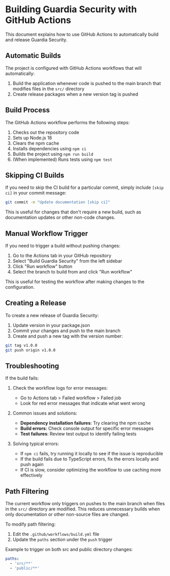 
# Building Guardia Security with GitHub Actions

This document explains how to use GitHub Actions to automatically build and release Guardia Security.

## Automatic Builds

The project is configured with GitHub Actions workflows that will automatically:

1. Build the application whenever code is pushed to the main branch that modifies files in the `src/` directory
2. Create release packages when a new version tag is pushed

## Build Process

The GitHub Actions workflow performs the following steps:

1. Checks out the repository code
2. Sets up Node.js 18
3. Clears the npm cache
4. Installs dependencies using `npm ci`
5. Builds the project using `npm run build`
6. (When implemented) Runs tests using `npm test`

## Skipping CI Builds

If you need to skip the CI build for a particular commit, simply include `[skip ci]` in your commit message:

```bash
git commit -m "Update documentation [skip ci]"
```

This is useful for changes that don't require a new build, such as documentation updates or other non-code changes.

## Manual Workflow Trigger

If you need to trigger a build without pushing changes:

1. Go to the Actions tab in your GitHub repository
2. Select "Build Guardia Security" from the left sidebar
3. Click "Run workflow" button
4. Select the branch to build from and click "Run workflow"

This is useful for testing the workflow after making changes to the configuration.

## Creating a Release

To create a new release of Guardia Security:

1. Update version in your package.json
2. Commit your changes and push to the main branch
3. Create and push a new tag with the version number:

```bash
git tag v1.0.0
git push origin v1.0.0
```

## Troubleshooting

If the build fails:

1. Check the workflow logs for error messages:
   - Go to Actions tab > Failed workflow > Failed job
   - Look for red error messages that indicate what went wrong

2. Common issues and solutions:
   - **Dependency installation failures**: Try clearing the npm cache
   - **Build errors**: Check console output for specific error messages
   - **Test failures**: Review test output to identify failing tests

3. Solving typical errors:
   - If `npm ci` fails, try running it locally to see if the issue is reproducible
   - If the build fails due to TypeScript errors, fix the errors locally and push again
   - If CI is slow, consider optimizing the workflow to use caching more effectively

## Path Filtering

The current workflow only triggers on pushes to the main branch when files in the `src/` directory are modified. This reduces unnecessary builds when only documentation or other non-source files are changed.

To modify path filtering:

1. Edit the `.github/workflows/build.yml` file
2. Update the `paths` section under the `push` trigger

Example to trigger on both src and public directory changes:
```yaml
paths:
  - 'src/**'
  - 'public/**'
```

